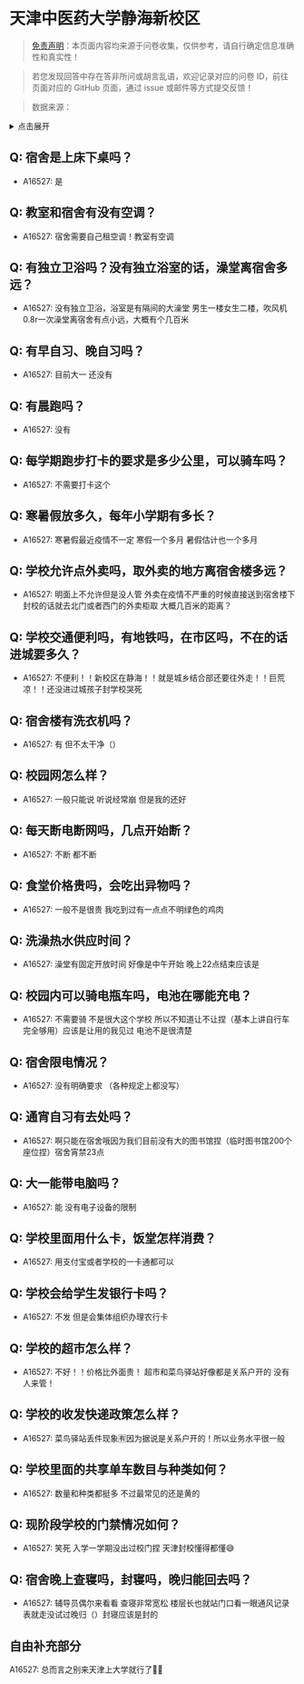 # 天津中医药大学静海新校区

> [免责声明](https://colleges.chat/#_3)：本页面内容均来源于问卷收集，仅供参考，请自行确定信息准确性和真实性！

> 若您发现回答中存在答非所问或胡言乱语，欢迎记录对应的问卷 ID，前往页面对应的 GitHub 页面，通过 issue 或邮件等方式提交反馈！

> 数据来源：

<details><summary>点击展开</summary>
<ul>
<li>A16527: 匿名 (2022 年 12 月)</li>
</ul>
</details>

## Q: 宿舍是上床下桌吗？

- A16527: 是

## Q: 教室和宿舍有没有空调？

- A16527: 宿舍需要自己租空调！教室有空调

## Q: 有独立卫浴吗？没有独立浴室的话，澡堂离宿舍多远？

- A16527: 没有独立卫浴，浴室是有隔间的大澡堂 男生一楼女生二楼，吹风机0.8r一次澡堂离宿舍有点小远，大概有个几百米

## Q: 有早自习、晚自习吗？

- A16527: 目前大一 还没有

## Q: 有晨跑吗？

- A16527: 没有

## Q: 每学期跑步打卡的要求是多少公里，可以骑车吗？

- A16527: 不需要打卡这个

## Q: 寒暑假放多久，每年小学期有多长？

- A16527: 寒暑假最近疫情不一定 寒假一个多月 暑假估计也一个多月

## Q: 学校允许点外卖吗，取外卖的地方离宿舍楼多远？

- A16527: 明面上不允许但是没人管 外卖在疫情不严重的时候直接送到宿舍楼下 封校的话就去北门或者西门的外卖柜取 大概几百米的距离？

## Q: 学校交通便利吗，有地铁吗，在市区吗，不在的话进城要多久？

- A16527: 不便利！！新校区在静海！！就是城乡结合部还要往外走！！巨荒凉！！还没进过城孩子封学校哭死

## Q: 宿舍楼有洗衣机吗？

- A16527: 有 但不太干净（）

## Q: 校园网怎么样？

- A16527: 一般只能说 听说经常崩 但是我的还好

## Q: 每天断电断网吗，几点开始断？

- A16527: 不断 都不断

## Q: 食堂价格贵吗，会吃出异物吗？

- A16527: 一般不是很贵 我吃到过有一点点不明绿色的鸡肉

## Q: 洗澡热水供应时间？

- A16527: 澡堂有固定开放时间 好像是中午开始 晚上22点结束应该是

## Q: 校园内可以骑电瓶车吗，电池在哪能充电？

- A16527: 不需要骑 不是很大这个学校 所以不知道让不让捏（基本上讲自行车完全够用）应该是让用的我见过 电池不是很清楚

## Q: 宿舍限电情况？

- A16527: 没有明确要求 （各种规定上都没写）

## Q: 通宵自习有去处吗？

- A16527: 啊只能在宿舍哦因为我们目前没有大的图书馆捏（临时图书馆200个座位捏）宿舍宵禁23点

## Q: 大一能带电脑吗？

- A16527: 能 没有电子设备的限制

## Q: 学校里面用什么卡，饭堂怎样消费？

- A16527: 用支付宝或者学校的一卡通都可以

## Q: 学校会给学生发银行卡吗？

- A16527: 不发 但是会集体组织办理农行卡

## Q: 学校的超市怎么样？

- A16527: 不好！！价格比外面贵！ 超市和菜鸟驿站好像都是关系户开的 没有人来管！

## Q: 学校的收发快递政策怎么样？

- A16527: 菜鸟驿站丢件现象🈶因为据说是关系户开的！所以业务水平很一般

## Q: 学校里面的共享单车数目与种类如何？

- A16527: 数量和种类都挺多 不过最常见的还是黄的

## Q: 现阶段学校的门禁情况如何？

- A16527: 笑死 入学一学期没出过校门捏 天津封校懂得都懂😅

## Q: 宿舍晚上查寝吗，封寝吗，晚归能回去吗？

- A16527: 辅导员偶尔来看看 查寝非常宽松 楼层长也就站门口看一眼通风记录表就走没试过晚归（）封寝应该是封的

## 自由补充部分

A16527: 总而言之别来天津上大学就行了🥹🥹